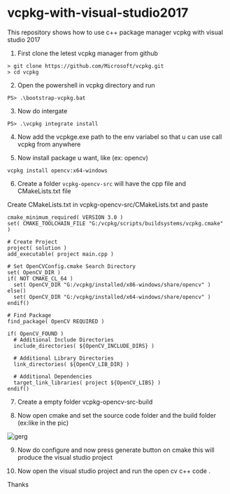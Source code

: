 # vcpkg-with-visual-studio2017
This repository shows how to use c++ package manager vcpkg with visual studio 2017

1. First clone the letest vcpkg manager from github

```
> git clone https://github.com/Microsoft/vcpkg.git
> cd vcpkg
```
2. Open the powershell in vcpkg directory and run
```
PS> .\bootstrap-vcpkg.bat
 ```
 3. Now do intergate 
 ```
 PS> .\vcpkg integrate install
 ```
4. Now add the vcpkge.exe path to the env variabel so that u can use call vcpkg from anywhere

5. Now install package u want, like (ex: opencv)

```
vcpkg install opencv:x64-windows
```

6. Create a folder `vcpkg-opencv-src` will have the cpp file and CMakeLists.txt file

Create CMakeLists.txt in vcpkg-opencv-src/CMakeLists.txt and paste 
```
cmake_minimum_required( VERSION 3.0 )
set( CMAKE_TOOLCHAIN_FILE "G:/vcpkg/scripts/buildsystems/vcpkg.cmake" )

# Create Project
project( solution )
add_executable( project main.cpp )

# Set OpenCVConfig.cmake Search Directory
set( OpenCV_DIR )
if( NOT CMAKE_CL_64 )
  set( OpenCV_DIR "G:/vcpkg/installed/x86-windows/share/opencv" )
else()
  set( OpenCV_DIR "G:/vcpkg/installed/x64-windows/share/opencv" )
endif()

# Find Package
find_package( OpenCV REQUIRED )

if( OpenCV_FOUND )
  # Additional Include Directories
  include_directories( ${OpenCV_INCLUDE_DIRS} )

  # Additional Library Directories
  link_directories( ${OpenCV_LIB_DIR} )

  # Additional Dependencies
  target_link_libraries( project ${OpenCV_LIBS} )
endif()
```
7. Create a empty folder vcpkg-opencv-src-build

8. Now open cmake and set the source code folder and the build folder (ex:like in the pic)

![gerg](https://user-images.githubusercontent.com/11449967/60939884-3ae3a800-a2fb-11e9-8056-48582e8193b5.PNG)

9. Now do configure and now press generate button on cmake this will produce the visual studio project 

10. Now open the visual studio project and run the open cv c++ code .

Thanks
